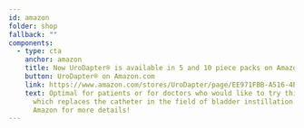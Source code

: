```yaml
---
id: amazon
folder: shop
fallback: ""
components:
  - type: cta
    anchor: amazon
    title: Now UroDapter® is available in 5 and 10 piece packs on Amazon.com!
    button: UroDapter® on Amazon.com
    link: https://www.amazon.com/stores/UroDapter/page/EE971FBB-A516-4E98-A2CD-2B62117F088A
    text: Optimal for patients or for doctors who would like to try this device
      which replaces the catheter in the field of bladder instillation. Visit
      Amazon for more details!
---
```

